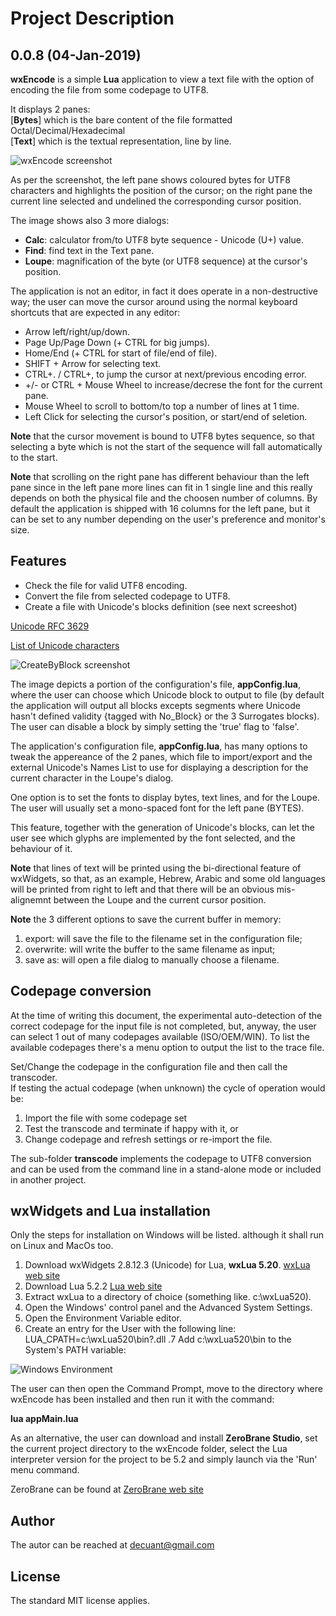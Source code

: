 # Project Description

## 0.0.8 (04-Jan-2019)

**wxEncode** is a simple **Lua** application to view a text file with the option 
of encoding the file from some codepage to UTF8.  

It displays 2 panes:  
[**Bytes**] which is the bare content of the file formatted Octal/Decimal/Hexadecimal  
[**Text**]  which is the textual representation, line by line.  

![wxEncode screenshot](/docs/Screenshot_1.png)

As per the screenshot, the left pane shows coloured bytes for UTF8 characters and 
highlights the position of the cursor; on the right pane the current line selected 
and undelined the corresponding cursor position.  

The image shows also 3 more dialogs:  

* **Calc**: calculator from/to UTF8 byte sequence - Unicode (U+) value.  
* **Find**: find text in the Text pane.  
* **Loupe**: magnification of the byte (or UTF8 sequence) at the cursor's position.  

The application is not an editor, in fact it does operate in a non-destructive way; 
the user can move the cursor around using the normal keyboard shortcuts that are 
expected in any editor:  

* Arrow left/right/up/down.  
* Page Up/Page Down (+ CTRL for big jumps).  
* Home/End (+ CTRL for start of file/end of file).  
* SHIFT + Arrow for selecting text.  
* CTRL+. / CTRL+, to jump the cursor at next/previous encoding error.  
* +/- or CTRL + Mouse Wheel to increase/decrese the font for the current pane.  
* Mouse Wheel to scroll to bottom/to top a number of lines at 1 time.
* Left Click for selecting the cursor's position, or start/end of seletion.

**Note** that the cursor movement is bound to UTF8 bytes sequence, so that selecting 
a byte which is not the start of the sequence will fall automatically to the start.  

**Note** that scrolling on the right pane has different behaviour than the left pane 
since in the left pane more lines can fit in 1 single line and this really depends 
on both the physical file and the choosen number of columns. By default the 
application is shipped with 16 columns for the left pane, but it can be set to 
any number depending on the user's preference and monitor's size.

## Features

* Check the file for valid UTF8 encoding.  
* Convert the file from selected codepage to UTF8.  
* Create a file with Unicode's blocks definition (see next screeshot)  

[Unicode RFC 3629](https://tools.ietf.org/html/rfc3629#section-4)

[List of Unicode characters](https://en.wikipedia.org/wiki/List_of_Unicode_characters)


![CreateByBlock screenshot](/docs/Screenshot_2.png)

The image depicts a portion of the configuration's file, **appConfig.lua**, where 
the user can choose which Unicode block to output to file (by default the 
application will output all blocks excepts segments where Unicode hasn't defined 
validity {tagged with No_Block} or the 3 Surrogates blocks). The user can disable 
a block by simply setting the 'true' flag to 'false'.

The application's configuration file, **appConfig.lua**, has many options to tweak 
the appereance of the 2 panes, which file to import/export and the external 
Unicode's Names List to use for displaying a description for the current 
character in the Loupe's dialog.  

One option is to set the fonts to display bytes, text lines, and for the Loupe. 
The user will usually set a mono-spaced font for the left pane (BYTES). 

This feature, together with the generation of Unicode's blocks, can let the user 
see which glyphs are implemented by the font selected, and the behaviour of it. 

**Note** that lines of text will be printed using the bi-directional feature of 
wxWidgets, so that, as an example, Hebrew, Arabic and some old languages will be 
printed from right to left and that there will be an obvious mis-alignemnt between 
the Loupe and the current cursor position.  

**Note** the 3 different options to save the current buffer in memory:  
1. export: will save the file to the filename set in the configuration file;
2. overwrite: will write the buffer to the same filename as input;
3. save as: will open a file dialog to manually choose a filename.

## Codepage conversion

At the time of writing this document, the experimental auto-detection of the 
correct codepage for the input file is not completed, but, anyway, the user 
can select 1 out of many codepages available (ISO/OEM/WIN). To list the available 
codepages there's a menu option to output the list to the trace file.  

Set/Change the codepage in the configuration file and then call the transcoder.  
If testing the actual codepage (when unknown) the cycle of operation would be:  
1. Import the file with some codepage set  
2. Test the transcode and terminate if happy with it, or  
3. Change codepage and refresh settings or re-import the file.  

The sub-folder **transcode** implements the codepage to UTF8 conversion and can 
be used from the command line in a stand-alone mode or included in another project. 

## wxWidgets and Lua installation

Only the steps for installation on Windows will be listed. although it shall 
run on Linux and MacOs too.  

1. Download wxWidgets 2.8.12.3 (Unicode) for Lua, **wxLua 5.20**. [wxLua web site](https://wxlua.sourceforge.net/)
2. Download Lua 5.2.2 [Lua web site](https://www.lua.org/) 
3. Extract wxLua to a directory of choice (something like. c:\wxLua520).  
4. Open the Windows' control panel and the Advanced System Settings.  
5. Open the Environment Variable editor.
6. Create an entry for the User with the following line: 
LUA_CPATH=c:\wxLua520\bin\?.dll
.7 Add c:\wxLua520\bin to the System's PATH variable:

![Windows Environment](/docs/Screenshot_3.png)

The user can then open the Command Prompt, move to the directory where wxEncode 
has been installed and then run it with the command:  

**lua appMain.lua**

As an alternative, the user can download and install **ZeroBrane Studio**, set 
the current project directory to the wxEncode folder, select the Lua interpreter 
version for the project to be 5.2 and simply launch via the 'Run' menu command.  

ZeroBrane can be found at [ZeroBrane web site](https://studio.zerobrane.com/)

## Author

The autor can be reached at decuant@gmail.com

## License

The standard MIT license applies.
